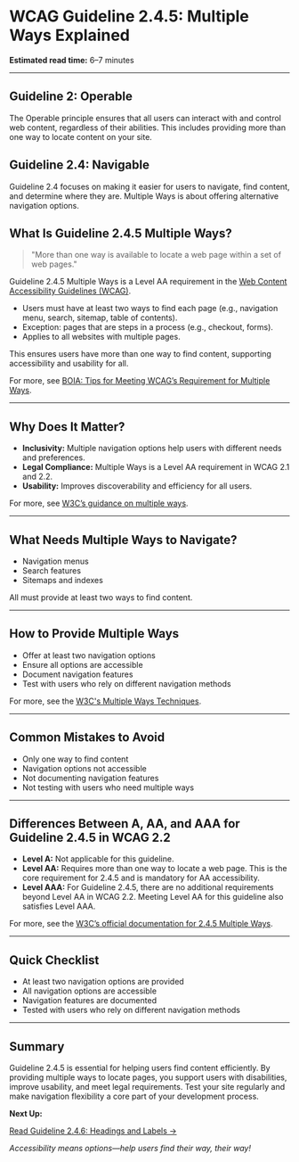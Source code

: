 <!--
title: 2.4.5 - Multiple Ways
series: Making the Web Accessible for All
description: A practical guide to WCAG Guideline 2.4.5 (Multiple Ways)—what it means, why it matters, and how to provide more than one way to locate a web page within a set of pages.
keywords: wcag 2.4.5, multiple ways, navigation, accessibility, web standards, digital inclusion
image: WCAG-Series-2.4.5.png
imageAlt: Blue text on yellow background saying, "Web Content Accessibiilty Guiedlines (WCAG) 2.4.5 Explained, Multiple Ways"
status: published
date: 2025-07-03
excerpt: This guideline ensures users have multiple ways to locate content on your site.
-->

# **WCAG Guideline 2.4.5: Multiple Ways Explained**

**Estimated read time:** 6–7 minutes

---

## **Guideline 2: Operable**

The Operable principle ensures that all users can interact with and control web content, regardless of their abilities. This includes providing more than one way to locate content on your site.

## **Guideline 2.4: Navigable**

Guideline 2.4 focuses on making it easier for users to navigate, find content, and determine where they are. Multiple Ways is about offering alternative navigation options.

## **What Is Guideline 2.4.5 Multiple Ways?**

<!-- [Illustration: User choosing between navigation menu, search, and sitemap] -->

> "More than one way is available to locate a web page within a set of web pages."

Guideline 2.4.5 Multiple Ways is a Level AA requirement in the [Web Content Accessibility Guidelines (WCAG)](https://www.w3.org/WAI/WCAG22/quickref/#multiple-ways).

- Users must have at least two ways to find each page (e.g., navigation menu, search, sitemap, table of contents).
- Exception: pages that are steps in a process (e.g., checkout, forms).
- Applies to all websites with multiple pages.

This ensures users have more than one way to find content, supporting accessibility and usability for all.

For more, see [BOIA: Tips for Meeting WCAG’s Requirement for Multiple Ways](https://www.boia.org/blog/tips-for-meeting-wcags-requirement-for-multiple-ways).

---

## **Why Does It Matter?**

<!-- [Infographic: User using search, navigation, and sitemap] -->

- **Inclusivity:** Multiple navigation options help users with different needs and preferences.
- **Legal Compliance:** Multiple Ways is a Level AA requirement in WCAG 2.1 and 2.2.
- **Usability:** Improves discoverability and efficiency for all users.

For more, see [W3C’s guidance on multiple ways](https://www.w3.org/WAI/WCAG22/Understanding/multiple-ways.html).

---

## **What Needs Multiple Ways to Navigate?**

<!-- [Grid: Navigation, search, sitemap, all with navigation icons] -->

- Navigation menus
- Search features
- Sitemaps and indexes

All must provide at least two ways to find content.

---

## **How to Provide Multiple Ways**

<!-- [Side-by-side code snippets: Navigation menu, search bar, sitemap]
[Example: Settings panel for navigation options] -->

- Offer at least two navigation options
- Ensure all options are accessible
- Document navigation features
- Test with users who rely on different navigation methods

For more, see the [W3C's Multiple Ways Techniques](https://www.w3.org/WAI/WCAG22/Techniques/general/G125).

---

## **Common Mistakes to Avoid**

<!-- [Do/Don't graphic: Left side with multiple navigation options, right side with only one] -->

- Only one way to find content
- Navigation options not accessible
- Not documenting navigation features
- Not testing with users who need multiple ways

---

## **Differences Between A, AA, and AAA for Guideline 2.4.5 in WCAG 2.2**

<!-- [Infographic: Three columns labeled A, AA, AAA with example requirements for each] -->

- **Level A:** Not applicable for this guideline.
- **Level AA:** Requires more than one way to locate a web page. This is the core requirement for 2.4.5 and is mandatory for AA accessibility.
- **Level AAA:** For Guideline 2.4.5, there are no additional requirements beyond Level AA in WCAG 2.2. Meeting Level AA for this guideline also satisfies Level AAA.

For more, see the [W3C’s official documentation for 2.4.5 Multiple Ways](https://www.w3.org/WAI/WCAG22/Understanding/multiple-ways.html).

---

## **Quick Checklist**

<!-- [Checklist graphic: Icons for each item (navigation, search, sitemap, etc.)] -->

- At least two navigation options are provided
- All navigation options are accessible
- Navigation features are documented
- Tested with users who rely on different navigation methods

---

## **Summary**

<!-- [Illustration: User choosing between navigation options in a web app] -->

Guideline 2.4.5 is essential for helping users find content efficiently. By providing multiple ways to locate pages, you support users with disabilities, improve usability, and meet legal requirements. Test your site regularly and make navigation flexibility a core part of your development process.

**Next Up:**

[Read Guideline 2.4.6: Headings and Labels →](WCAG-Guideline-2-4-6-Headings-and-Labels-Explained)

*Accessibility means options—help users find their way, their way!*
